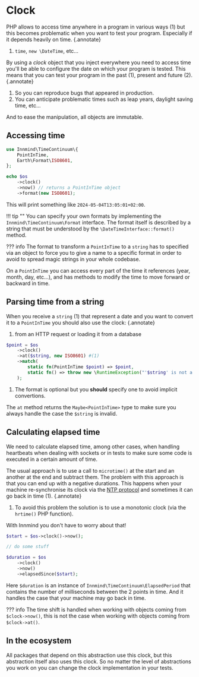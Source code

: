 # Clock

PHP allows to access time anywhere in a program in various ways (1) but this becomes problematic when you want to test your program. Especially if it depends heavily on time.
{.annotate}

1. `time`, `new \DateTime`, etc...

By using a _clock_ object that you inject everywhere you need to access time you'll be able to configure the date on which your program is tested. This means that you can test your program in the past (1), present and future (2).
{.annotate}

1. So you can reproduce bugs that appeared in production.
2. You can anticipate problematic times such as leap years, daylight saving time, etc...

And to ease the manipulation, all objects are immutable.

## Accessing time

```php
use Innmind\TimeContinuum\{
    PointInTime,
    Earth\Format\ISO8601,
};

echo $os
    ->clock()
    ->now() // returns a PointInTime object
    ->format(new ISO8601);
```

This will print something like `2024-05-04T13:05:01+02:00`.

!!! tip ""
    You can specify your own formats by implementing the `Innmind\TimeContinuum\Format` interface. The format itself is described by a string that must be understood by the `\DateTimeInterface::format()` method.

??? info
    The format to transform a `PointInTime` to a `string` has to specified via an object to force you to give a name to a specific format in order to avoid to spread magic strings in your whole codebase.

On a `PointInTime` you can access every part of the time it references (year, month, day, etc...), and has methods to modify the time to move forward or backward in time.

## Parsing time from a string

When you receive a `string` (1) that represent a date and you want to convert it to a `PointInTime` you should also use the clock:
{.annotate}

1. from an HTTP request or loading it from a database

```php
$point = $os
    ->clock()
    ->at($string, new ISO8601) #(1)
    ->match(
        static fn(PointInTime $point) => $point,
        static fn() => throw new \RuntimeException("'$string' is not a valid date"),
    );
```

1. The format is optional but you **should** specify one to avoid implicit convertions.

The `at` method returns the `Maybe<PointInTime>` type to make sure you always handle the case the `$string` is invalid.

## Calculating elapsed time

We need to calculate elapsed time, among other cases, when handling heartbeats when dealing with sockets or in tests to make sure some code is executed in a certain amount of time.

The usual approach is to use a call to `microtime()` at the start and an another at the end and subtract them. The problem with this approach is that you can end up with a negative durations. This happens when your machine re-synchronise its clock via the [NTP protocol](https://en.wikipedia.org/wiki/Network_Time_Protocol) and sometimes it can go back in time (1).
{.annotate}

1. To avoid this problem the solution is to use a monotonic clock (via the `hrtime()` PHP function).

With Innmind you don't have to worry about that!

```php
$start = $os->clock()->now();

// do some stuff

$duration = $os
    ->clock()
    ->now()
    ->elapsedSince($start);
```

Here `$duration` is an instance of `Innmind\TimeContinuum\ElapsedPeriod` that contains the number of milliseconds between the 2 points in time. And it handles the case that your machine may go back in time.

??? info
    The time shift is handled when working with objects coming from `$clock->now()`, this is not the case when working with objects coming from `$clock->at()`.

## In the ecosystem

All packages that depend on this abstraction use this clock, but this abstraction itself also uses this clock. So no matter the level of abstractions you work on you can change the clock implementation in your tests.
